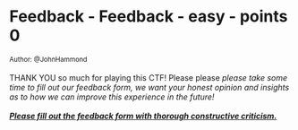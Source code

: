 # Feedback - Feedback - easy - points 0


 <small>Author: @JohnHammond</small><br><br>THANK YOU so much for playing this CTF! Please please <i>please<i> take some time to fill out our feedback form, we want your honest opinion and insights as to how we can improve this experience in the future! <br><br> <b><a href="/feedback">Please fill out the feedback form with thorough constructive criticism.</a></b>
